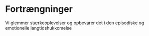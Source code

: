 # Fortrængninger 
Vi glemmer stærkeoplevelser og opbevarer det i den episodiske og emotionelle langtidshukkomelse